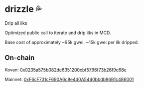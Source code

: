 # drizzle 💦
Drip all ilks

Optimized public call to iterate and drip ilks in MCD.

Base cost of approximately ~95k gwei. ~15k gwei per ilk dripped.

## On-chain

Kovan: [0x0235a575b082de6351200cbf5796f73b26f9c68e](https://kovan.etherscan.io/address/0x0235a575b082de6351200cbf5796f73b26f9c68e#code)

Mainnet: [0xF6cF731cF690A6c8e4d0A5440bbdb86B1c486001](https://etherscan.io/address/0xF6cF731cF690A6c8e4d0A5440bbdb86B1c486001#code)
